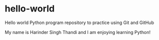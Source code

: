 # hello-world
Hello world Python program repository to practice using Git and GitHub

My name is Harinder Singh Thandi and I am enjoying learning Python!
